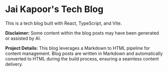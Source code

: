# Jai Kapoor's Tech Blog

This is a tech blog built with React, TypeScript, and Vite.

**Disclaimer:** Some content within the blog posts may have been generated or assisted by AI.

**Project Details:**
This blog leverages a Markdown to HTML pipeline for content management. Blog posts are written in Markdown and automatically converted to HTML during the build process, ensuring a seamless content delivery.
